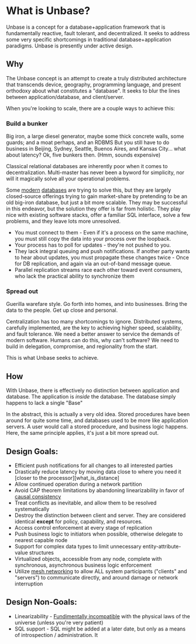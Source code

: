 
# What is Unbase?

Unbase is a concept for a database+application framework that is fundamentally reactive, fault tolerant, and decentralized.
It seeks to address some very specific shortcomings in traditional database+application paradigms.
Unbase is presently under active design.

## Why
The Unbase concept is an attempt to create a truly distributed architecture that transcends device, geography, programming language,
and present orthodoxy about what constitutes a "database". It seeks to blur the lines between application/database, and client/server.

When you're looking to scale, there are a couple ways to achieve this:

### Build a bunker
Big iron, a large diesel generator, maybe some thick concrete walls, some guards; and a moat perhaps, and an RDBMS
But you still have to do business in Beijing, Sydney, Seattle, Buenos Aires, and Kansas City... what about latency? Ok, five bunkers then. (Hmm, sounds expensive)

Classical relational databases are inherently poor when it comes to decentralization.
Multi-master has never been a byword for simplicity, nor will it magically solve all your operational problems.

Some [modern](http://www.nuodb.com/) [databases](http://www.clustrix.com/) are trying to solve this, but they are largely closed-source offerings trying to gain
market-share by pretending to be an old big-iron database, but just a bit more scalable. They may be successful in this endeavor, but the solution they offer is far from holistic.
They play nice with existing software stacks, offer a familiar SQL interface, solve a few problems, and they leave lots more unresolved.

* You must connect to them - Even if it's a process on the same machine, you must still copy the data into your process over the loopback.
* Your process has to poll for updates - they're not pushed to you.
* They lack integral queuing and push notifications. If another party wants to hear about updates, you must propagate these changes twice - Once for DB replication, and again via an out-of-band message queue.
 * Parallel replication streams race each other toward event consumers, who lack the practical ability to synchronize them
   

### Spread out
Guerilla warefare style. Go forth into homes, and into businesses. Bring the data to the people. Get up close and personal.

Centralization has too many shortcomings to ignore.
Distributed systems, carefully implemented, are the key to achieving higher speed, scalability, and fault tolerance.
We need a better answer to service the demands of modern software. Humans can do this, why can't software?
We need to build in delegation, compromise, and regionality from the start.

This is what Unbase seeks to achieve.

## How

With Unbase, there is effectively no distinction between application and database.
The application is *inside* the database. The database simply happens to lack a single "Base"

In the abstract, this is actually a very old idea. Stored procedures have been around for quite some time, and databases used
to be more like application servers. A user would call a stored procedure, and business logic happens.
Here, the same principle applies, it's just a bit more spread out.

## Design Goals:

* Efficient push notifications for all changes to all interested parties
* Drastically reduce latency by moving data close to where you need it [closer to the processor][what_is_distance]
* Allow continued operation during a network partition
 * Avoid CAP theorem limitations by abandoning linearizability in favor of [causal consistency](http://sns.cs.princeton.edu/projects/cops-and-eiger/)
 * Treat conflicts as inevitable, and allow them to be resolved systematically
* Destroy the distinction between client and server. They are considered identical **except** for policy, capability, and resources.
 * Access control enforcement at every stage of replication
 * Push business logic to initiators when possible, otherwise delegate to nearest capable node
* Support for complex data types to limit unnecessary entity-attribute-value structures
* Virtualized objects, accessible from any node, complete with synchronous, asynchronous business logic enforcement
* Utilize [mesh networking](https://github.com/telehash/telehash.org/tree/master/v3) to allow ALL system participants ("clients" and "servers") to communicate directly, and around damage or network interruption

## Design Non-Goals:

* Linearizability - [Fundimentally incompatible](https://groups.google.com/forum/#!msg/cloud-computing/nn7Sw5T0eSE/NxOTUwD_0ykJ) with the physical laws of the universe (unless you're very patient)
* SQL support     - SQL might be added at a later date, but only as a means of introspection / administration. It
